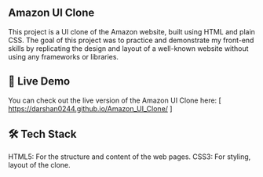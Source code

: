 ## Amazon UI Clone
This project is a UI clone of the Amazon website, built using HTML and plain CSS. The goal of this project was to practice and demonstrate my front-end skills by replicating the design and layout of a well-known website without using any frameworks or libraries.

## 🚀 Live Demo
You can check out the live version of the Amazon UI Clone here: [ https://darshan0244.github.io/Amazon_UI_Clone/ ]

## 🛠 Tech Stack
HTML5: For the structure and content of the web pages.
CSS3: For styling, layout of the clone.
